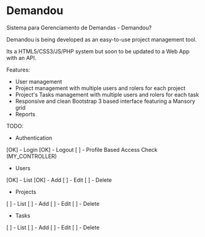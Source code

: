 # Demandou

Sistema para Gerenciamento de Demandas - Demandou?

Demandou is being developed as an easy-to-use project management tool.

Its a HTML5/CSS3/JS/PHP system but soon to be updated to a Web App with an API.

Features:

- User management
- Project management with multiple users and rolers for each project
- Project's Tasks management with multiple users and rolers for each task
- Responsive and clean Bootstrap 3 based interface featuring a Mansory grid
- Reports

TODO:

* Authentication

[OK] - Login
[OK] - Logout
[  ] - Profile Based Access Check (MY_CONTROLLER)

* Users

[OK] - List
[OK] - Add
[  ] - Edit
[  ] - Delete

* Projects

[  ] - List
[  ] - Add
[  ] - Edit
[  ] - Delete

* Tasks

[  ] - List
[  ] - Add
[  ] - Edit
[  ] - Delete
